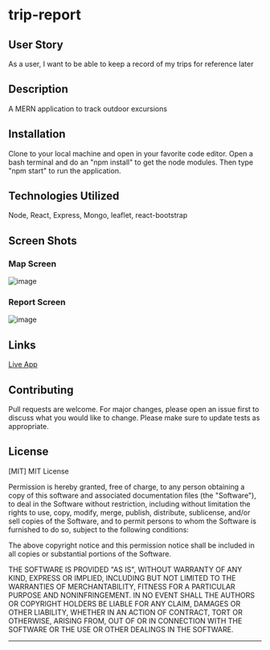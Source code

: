 # trip-report

## User Story
As a user, I want to be able to keep a record of my trips for reference later

## Description
A MERN application to track outdoor excursions 

## Installation
Clone to your local machine and open in your favorite code editor.  Open a bash terminal and do an "npm install" to get the node modules.  Then type "npm start" to run the application.

## Technologies Utilized
Node, React, Express, Mongo, leaflet, react-bootstrap

## Screen Shots
### Map Screen
![image]()

### Report Screen
![image]()

## Links
[Live App](https://tripreport.herokuapp.com/)

## Contributing
Pull requests are welcome. For major changes, please open an issue first to discuss what you would like to change.
Please make sure to update tests as appropriate.

## License
[MIT]
MIT License

Permission is hereby granted, free of charge, to any person obtaining a copy
of this software and associated documentation files (the "Software"), to deal
in the Software without restriction, including without limitation the rights
to use, copy, modify, merge, publish, distribute, sublicense, and/or sell
copies of the Software, and to permit persons to whom the Software is
furnished to do so, subject to the following conditions:

The above copyright notice and this permission notice shall be included in all
copies or substantial portions of the Software.

THE SOFTWARE IS PROVIDED "AS IS", WITHOUT WARRANTY OF ANY KIND, EXPRESS OR
IMPLIED, INCLUDING BUT NOT LIMITED TO THE WARRANTIES OF MERCHANTABILITY,
FITNESS FOR A PARTICULAR PURPOSE AND NONINFRINGEMENT. IN NO EVENT SHALL THE
AUTHORS OR COPYRIGHT HOLDERS BE LIABLE FOR ANY CLAIM, DAMAGES OR OTHER
LIABILITY, WHETHER IN AN ACTION OF CONTRACT, TORT OR OTHERWISE, ARISING FROM,
OUT OF OR IN CONNECTION WITH THE SOFTWARE OR THE USE OR OTHER DEALINGS IN THE
SOFTWARE.

- - - - -
